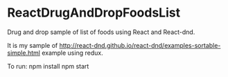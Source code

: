 # ReactDrugAndDropFoodsList
Drug and drop sample of list of foods using React and React-dnd.

It is my sample of http://react-dnd.github.io/react-dnd/examples-sortable-simple.html example
using redux.

To run: 
npm install
npm start
